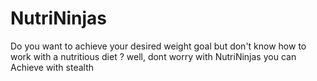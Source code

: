 # NutriNinjas
Do you want to achieve your desired weight goal but don't know how to work with a nutritious diet ? well, dont worry with NutriNinjas you can Achieve with stealth
